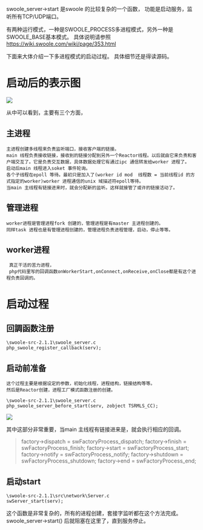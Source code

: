 swoole_server->start 是swoole 的比较复杂的一个函数，
功能是启动服务，监听所有TCP/UDP端口。

有两种运行模式，一种是SWOOLE_PROCESS多进程模式，另外一种是SWOOLE_BASE基本模式。
具体说明请参照 <https://wiki.swoole.com/wiki/page/353.html>

下面来大体介绍一下多进程模式的启动过程。
具体细节还是得读源码。
# 启动后的表示图
  ![ ](https://github.com/xianqiangzhao/swoole-analysis/blob/master/image/process.png?raw=true "Optional title")
 
  从中可以看到，主要有三个方面，
  ## 主进程
    主进程创建多线程来负责监听端口，接收客户端的链接。
    main 线程负责接收链接，接收到的链接分配到另外一个Reactor线程。以后就由它来负责和客户端交互了。它是负责交互数据，具体数据处理它有通过ipc 通信转发给worker 进程了。
    启动后main 线程进入soket 事件轮询。
    各个子线程在epoll 等待。最初只是加入了(worker id mod  线程数 = 当前线程id 的方式指定的worker)worker 进程通信的unix 域描述符epoll等待。
    当main 主线程有链接进来时，就会分配新的监听。这样就接管了或许的链接活动了。
  ## 管理进程
    worker进程是管理进程fork 创建的，管理进程是有master 主进程创建的。
    同样task 进程也是有管理进程创建的，管理进程负责进程管理，启动，停止等等。

  ## worker进程
   	 真正干活的苦力进程，
   	 php代码里写的回调函数onWorkerStart,onConnect,onReceive,onClose都是有这个进程负责回调的。


# 启动过程
   ## 回調函数注册
  ```
  \swoole-src-2.1.1\swoole_server.c
  php_swoole_register_callback(serv);

  ```
  ## 启动前准备
    这个过程主要是根据设定的参数，初始化线程，进程结构，链接结构等等。
    然后是Reactor创建，进程工厂模式函数注册的创建。
  ```
  \swoole-src-2.1.1\swoole_server.c
  php_swoole_server_before_start(serv, zobject TSRMLS_CC);
 
  ```
  ![ ](https://github.com/xianqiangzhao/swoole-analysis/blob/master/image/before_start.png?raw=true "Optional title")

   其中这部分非常重要，当main 主线程有链接进来是，就会执行相应的回调。
   >factory->dispatch = swFactoryProcess_dispatch;
   > factory->finish = swFactoryProcess_finish;
   > factory->start = swFactoryProcess_start;
   > factory->notify = swFactoryProcess_notify;
   > factory->shutdown = swFactoryProcess_shutdown;
   > factory->end = swFactoryProcess_end;

 ## 启动start
   ```
   \swoole-src-2.1.1\src\network\Server.c
   swServer_start(serv);

   ```
   这个函数是非常复杂的，所有的进程创建，套接字监听都在这个方法完成。
   swoole_server->start() 后就阻塞在这里了，直到服务停止。
   







